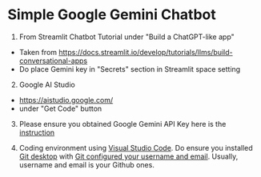 # Simple Google Gemini Chatbot

1. From Streamlit Chatbot Tutorial under "Build a ChatGPT-like app"
  * Taken from https://docs.streamlit.io/develop/tutorials/llms/build-conversational-apps
  * Do place Gemini key in "Secrets" section in Streamlit space setting

2. Google AI Studio
  * https://aistudio.google.com/
  * under "Get Code" button

3. Please ensure you obtained Google Gemini API Key here is the [instruction](https://www.google.com/url?q=https%3A%2F%2Fmakersuite.google.com%2Fapp%2Fapikey)

4. Coding environment using [Visual Studio Code](https://code.visualstudio.com/download).  Do ensure you installed [Git desktop](https://www.git-scm.com/downloads) with [Git configured your username and email](https://git-scm.com/book/en/v2/Getting-Started-First-Time-Git-Setup).  Usually, username and email is your Github ones.
